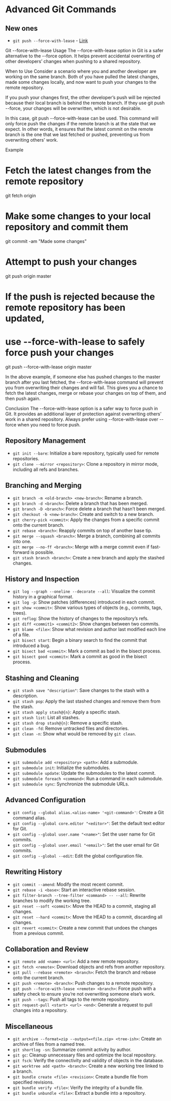 # Advanced Git Commands

## New ones

- `git push --force-with-lease` - [Link](https://medium.com/@sahilsahilbhatia/git-push-force-with-lease-vs-force-ecae72601e80)

Git --force-with-lease Usage
The --force-with-lease option in Git is a safer alternative to the --force option. It helps prevent accidental overwriting of other developers’ changes when pushing to a shared repository.

When to Use
Consider a scenario where you and another developer are working on the same branch. Both of you have pulled the latest changes, made some changes locally, and now want to push your changes to the remote repository.

If you push your changes first, the other developer’s push will be rejected because their local branch is behind the remote branch. If they use git push --force, your changes will be overwritten, which is not desirable.

In this case, git push --force-with-lease can be used. This command will only force push the changes if the remote branch is at the state that we expect. In other words, it ensures that the latest commit on the remote branch is the one that we last fetched or pushed, preventing us from overwriting others’ work.

Example
# Fetch the latest changes from the remote repository
git fetch origin

# Make some changes to your local repository and commit them
git commit -am "Made some changes"

# Attempt to push your changes
git push origin master

# If the push is rejected because the remote repository has been updated,
# use --force-with-lease to safely force push your changes
git push --force-with-lease origin master

In the above example, if someone else has pushed changes to the master branch after you last fetched, the --force-with-lease command will prevent you from overwriting their changes and will fail. This gives you a chance to fetch the latest changes, merge or rebase your changes on top of them, and then push again.

Conclusion
The --force-with-lease option is a safer way to force push in Git. It provides an additional layer of protection against overwriting others’ work in a shared repository. Always prefer using --force-with-lease over --force when you need to force push.


## Repository Management

- `git init --bare`: Initialize a bare repository, typically used for remote repositories.
- `git clone --mirror <repository>`: Clone a repository in mirror mode, including all refs and branches.

## Branching and Merging

- `git branch -m <old-branch> <new-branch>`: Rename a branch.
- `git branch -d <branch>`: Delete a branch that has been merged.
- `git branch -D <branch>`: Force delete a branch that hasn’t been merged.
- `git checkout -b <new-branch>`: Create and switch to a new branch.
- `git cherry-pick <commit>`: Apply the changes from a specific commit onto the current branch.
- `git rebase <branch>`: Reapply commits on top of another base tip.
- `git merge --squash <branch>`: Merge a branch, combining all commits into one.
- `git merge --no-ff <branch>`: Merge with a merge commit even if fast-forward is possible.
- `git stash branch <branch>`: Create a new branch and apply the stashed changes.

## History and Inspection

- `git log --graph --oneline --decorate --all`: Visualize the commit history in a graphical format.
- `git log -p`: Show patches (differences) introduced in each commit.
- `git show <commit>`: Show various types of objects (e.g., commits, tags, trees).
- `git reflog`: Show the history of changes to the repository’s refs.
- `git diff <commit1> <commit2>`: Show changes between two commits.
- `git blame <file>`: Show what revision and author last modified each line of a file.
- `git bisect start`: Begin a binary search to find the commit that introduced a bug.
- `git bisect bad <commit>`: Mark a commit as bad in the bisect process.
- `git bisect good <commit>`: Mark a commit as good in the bisect process.

## Stashing and Cleaning

- `git stash save "description"`: Save changes to the stash with a description.
- `git stash pop`: Apply the last stashed changes and remove them from the stash.
- `git stash apply stash@{n}`: Apply a specific stash.
- `git stash list`: List all stashes.
- `git stash drop stash@{n}`: Remove a specific stash.
- `git clean -fd`: Remove untracked files and directories.
- `git clean -n`: Show what would be removed by `git clean`.

## Submodules

- `git submodule add <repository> <path>`: Add a submodule.
- `git submodule init`: Initialize the submodules.
- `git submodule update`: Update the submodules to the latest commit.
- `git submodule foreach <command>`: Run a command in each submodule.
- `git submodule sync`: Synchronize the submodule URLs.

## Advanced Configuration

- `git config --global alias.<alias-name> '<git-command>'`: Create a Git command alias.
- `git config --global core.editor "<editor>"`: Set the default text editor for Git.
- `git config --global user.name "<name>"`: Set the user name for Git commits.
- `git config --global user.email "<email>"`: Set the user email for Git commits.
- `git config --global --edit`: Edit the global configuration file.

## Rewriting History

- `git commit --amend`: Modify the most recent commit.
- `git rebase -i <base>`: Start an interactive rebase session.
- `git filter-branch --tree-filter <command> -- --all`: Rewrite branches to modify the working tree.
- `git reset --soft <commit>`: Move the HEAD to a commit, staging all changes.
- `git reset --hard <commit>`: Move the HEAD to a commit, discarding all changes.
- `git revert <commit>`: Create a new commit that undoes the changes from a previous commit.

## Collaboration and Review

- `git remote add <name> <url>`: Add a new remote repository.
- `git fetch <remote>`: Download objects and refs from another repository.
- `git pull --rebase <remote> <branch>`: Fetch the branch and rebase onto the current branch.
- `git push <remote> <branch>`: Push changes to a remote repository.
- `git push --force-with-lease <remote> <branch>`: Force push with a safety check to ensure you’re not overwriting someone else’s work.
- `git push --tags`: Push all tags to the remote repository.
- `git request-pull <start> <url> <end>`: Generate a request to pull changes into a repository.

## Miscellaneous

- `git archive --format=zip --output=<file.zip> <tree-ish>`: Create an archive of files from a named tree.
- `git shortlog -sn`: Summarize commit activity by author.
- `git gc`: Cleanup unnecessary files and optimize the local repository.
- `git fsck`: Verify the connectivity and validity of objects in the database.
- `git worktree add <path> <branch>`: Create a new working tree linked to a branch.
- `git bundle create <file> <revision>`: Create a bundle file from specified revisions.
- `git bundle verify <file>`: Verify the integrity of a bundle file.
- `git bundle unbundle <file>`: Extract a bundle into a repository.
